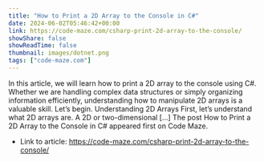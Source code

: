 ```yaml
---
title: "How to Print a 2D Array to the Console in C#"
date: 2024-06-02T05:46:42+00:00
link: https://code-maze.com/csharp-print-2d-array-to-the-console/
showShare: false
showReadTime: false
thumbnail: images/dotnet.png
tags: ["code-maze.com"]
---
```

In this article, we will learn how to print a 2D array to the console using C#. Whether we are handling complex data structures or simply organizing information efficiently, understanding how to manipulate 2D arrays is a valuable skill. Let’s begin. Understanding 2D Arrays First, let’s understand what 2D arrays are. A 2D or two-dimensional […]
The post How to Print a 2D Array to the Console in C# appeared first on Code Maze.

- Link to article: https://code-maze.com/csharp-print-2d-array-to-the-console/